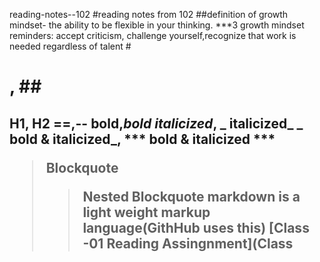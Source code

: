 reading-notes--102
#reading notes from 102
##definition of growth mindset- the ability to be flexible in your thinking.
***3 growth mindset reminders: accept criticism, challenge yourself,recognize that work is needed regardless of talent
#<H1>, ## <H2>
 H1, H2
 ==,--
  **bold**,_bold_
  *italicized*, _ italicized_
  **_ bold & italicized_**, *** bold & italicized ***
>Blockquote
>
>>Nested Blockquote
 markdown is a light weight markup language(GithHub uses this)
 [Class -01 Reading Assingnment](Class
